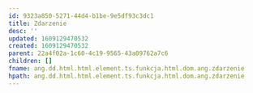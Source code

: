 ```yaml
---
id: 9323a850-5271-44d4-b1be-9e5df93c3dc1
title: Zdarzenie
desc: ''
updated: 1609129470532
created: 1609129470532
parent: 22a4f02a-1c60-4c19-9565-43a09762a7c6
children: []
fname: ang.dd.html.html.element.ts.funkcja.html.dom.ang.zdarzenie
hpath: ang.dd.html.html.element.ts.funkcja.html.dom.ang.zdarzenie
---
```



